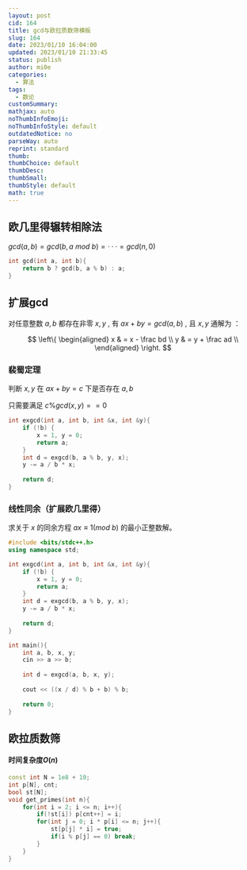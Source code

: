 ```yaml
---
layout: post
cid: 164
title: gcd与欧拉质数筛模板
slug: 164
date: 2023/01/10 16:04:00
updated: 2023/01/10 21:33:45
status: publish
author: mi0e
categories: 
  - 算法
tags: 
  - 数论
customSummary: 
mathjax: auto
noThumbInfoEmoji: 
noThumbInfoStyle: default
outdatedNotice: no
parseWay: auto
reprint: standard
thumb: 
thumbChoice: default
thumbDesc: 
thumbSmall: 
thumbStyle: default
math: true
---
```



## 欧几里得辗转相除法

$gcd(a, b)=gcd(b,a\ mod\ b)=···=gcd(n,0)$

```cpp
int gcd(int a, int b){
    return b ? gcd(b, a % b) : a;
}
```

## 扩展gcd

对任意整数 $a, b$ 都存在非零 $x, y$ , 有 $ax + by = gcd(a, b)$ , 且 $x,y$ 通解为 ：

$$ \left\{
\begin{aligned}
x & =  x - \frac bd \\
y & =  y + \frac ad \\
\end{aligned}
\right.
$$

### 裴蜀定理

判断 $x, y$ 在 $ax + by = c$ 下是否存在 $a, b$

只需要满足 $c \% gcd(x, y) == 0$ 

```cpp
int exgcd(int a, int b, int &x, int &y){
    if (!b) {
        x = 1, y = 0;
        return a;
    }
    int d = exgcd(b, a % b, y, x);
    y -= a / b * x;
    
    return d;
}
```

### 线性同余（扩展欧几里得）

求关于 $x$ 的同余方程 $ax≡1(mod \ b)$ 的最小正整数解。

```cpp
#include <bits/stdc++.h>
using namespace std;

int exgcd(int a, int b, int &x, int &y){
    if (!b) {
        x = 1, y = 0;
        return a;
    }
    int d = exgcd(b, a % b, y, x);
    y -= a / b * x;
    
    return d;
}

int main(){
    int a, b, x, y;
    cin >> a >> b;
    
    int d = exgcd(a, b, x, y);
    
    cout << ((x / d) % b + b) % b;
    
    return 0;
}
```

## 欧拉质数筛

#### 时间复杂度$O(n)$

```cpp
const int N = 1e8 + 10;
int p[N], cnt;
bool st[N];
void get_primes(int n){
    for(int i = 2; i <= n; i++){
        if(!st[i]) p[cnt++] = i;
        for(int j = 0; i * p[i] <= n; j++){
            st[p[j] * i] = true;
            if(i % p[j] == 0) break;
        }
    }
}
```
